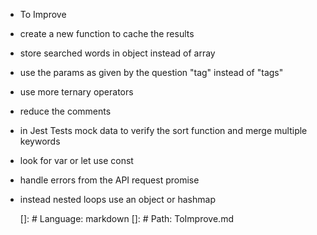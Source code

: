 * To Improve

- create a new function to cache the results
- store searched words in object instead of array
- use the params as given by the question "tag" instead of "tags"
- use more ternary operators
- reduce the comments
- in Jest Tests mock data to verify the sort function and merge multiple keywords
- look for var or let use const
- handle errors from the API request promise
- instead nested loops use an object or hashmap


  
  []: # Language: markdown
  []: # Path: ToImprove.md
